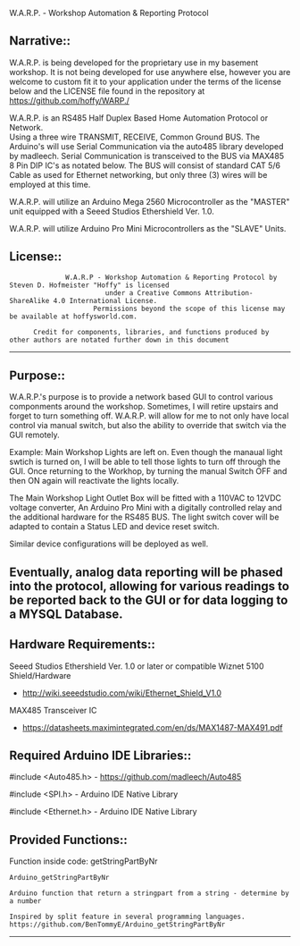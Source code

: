 W.A.R.P. - Workshop Automation & Reporting Protocol

Narrative::
------------------------------------------------------------------------------------------------------------------------------------
W.A.R.P. is being developed for the proprietary use in my basement workshop.  It is not being developed for use anywhere else,
however you are welcome to custom fit it to your application under the terms of the license below and the LICENSE file
found in the repository at https://github.com/hoffy/WARP./
  
W.A.R.P. is an RS485 Half Duplex Based Home Automation Protocol or Network.  
Using a three wire TRANSMIT, RECEIVE, Common Ground BUS.  The Arduino's will use Serial Communication via the auto485 library developed by madleech.  Serial Communication is transceived to the BUS via MAX485 8 Pin DIP IC's as notated below.  The BUS will consist of standard CAT 5/6 Cable as used for Ethernet networking, but only three (3) wires will be employed at this time.
  
W.A.R.P. will utilize an Arduino Mega 2560 Microcontroller as the "MASTER" unit equipped with a Seeed Studios Ethershield Ver. 1.0.

W.A.R.P. will utilize Arduino Pro Mini Microcontrollers as the "SLAVE" Units.

License::
------------------------------------------------------------------------------------------------------------------------------------
                  W.A.R.P - Workshop Automation & Reporting Protocol by Steven D. Hofmeister "Hoffy" is licensed 
                            under a Creative Commons Attribution-ShareAlike 4.0 International License.        
                         Permissions beyond the scope of this license may be available at hoffysworld.com.
                         
          Credit for components, libraries, and functions produced by other authors are notated further down in this document

------------------------------------------------------------------------------------------------------------------------------------

Purpose::
-------------------------------------------------------------------------------------------------------------------------------------
W.A.R.P.'s purpose is to provide a network based GUI to control various componments around the workshop.  Sometimes, I will retire upstairs and forget to turn something off.  W.A.R.P. will allow for me to not only have local control via manual switch, but also the ability to override that switch via the GUI remotely.

Example:  Main Workshop Lights are left on.  Even though the manaual light swtich is turned on, I will be able to tell those lights to turn off through the GUI.  Once returning to the Workhop, by turning the manual Switch OFF and then ON again will reactivate the lights locally.  

The Main Workshop Light Outlet Box will be fitted with a 110VAC to 12VDC voltage converter, An Arduino Pro Mini with a digitally controlled relay and the additional hardware for the RS485 BUS.  The light switch cover will be adapted to contain a Status LED and device reset switch.

Similar device configurations will be deployed as well.

Eventually, analog data reporting will be phased into the protocol, allowing for various readings to be reported back to the GUI or for data logging to a MYSQL Database.
-------------------------------------------------------------------------------------------------------------------------------------

Hardware Requirements::
------------------------------------------------------------------------------------------------------------------------------------
  Seeed Studios Ethershield Ver. 1.0 or later or compatible Wiznet 5100 Shield/Hardware 
  - http://wiki.seeedstudio.com/wiki/Ethernet_Shield_V1.0

  MAX485 Transceiver IC 
  - https://datasheets.maximintegrated.com/en/ds/MAX1487-MAX491.pdf

Required Arduino IDE Libraries:: 
-------------------------------------------------------------------------------------------------------------------------------------
  #include <Auto485.h> - https://github.com/madleech/Auto485
  
  #include <SPI.h> - Arduino IDE Native Library
  
  #include <Ethernet.h> - Arduino IDE Native Library


Provided Functions:: 
-------------------------------------------------------------------------------------------------------------------------------------

  Function inside code: getStringPartByNr 

    Arduino_getStringPartByNr

    Arduino function that return a stringpart from a string - determine by a number

    Inspired by split feature in several programming languages.
    https://github.com/BenTommyE/Arduino_getStringPartByNr


-------------------------------------------------------------------------------------------------------------------------------------
